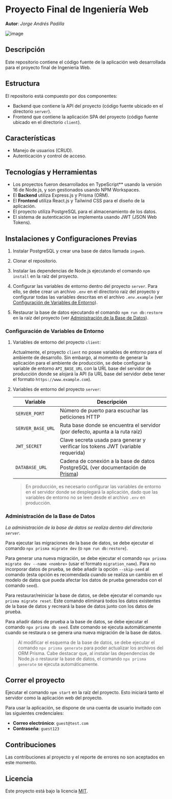 # Proyecto Final de Ingeniería Web

**Autor**: *Jorge Andrés Padilla*

![image](https://user-images.githubusercontent.com/58148764/195403646-da3b7199-3ab5-4f0a-b384-c7fc4554c0a3.png)

## Descripción

Este repositorio contiene el código fuente de la aplicación web desarrollada para el proyecto final de Ingeniería Web.

## Estructura

El repositorio está compuesto por dos componentes:
- Backend que contiene la API del proyecto (código fuente ubicado en el directorio `server`).
- Frontend que contiene la aplicación SPA del proyecto (código fuente ubicado en el directorio `client`).

## Características

- Manejo de usuarios (CRUD).
- Autenticación y control de acceso.

## Tecnologías y Herramientas

- Los proyectos fueron desarrollados en TypeScript** usando la versión 16 de Node.js, y son gestionados usando NPM Workspaces.
- El **Backend** utiliza Express.js y Prisma (ORM).
- El **Frontend** utiliza React.js y Tailwind CSS para el diseño de la aplicación.
- El proyecto utiliza PostgreSQL para el almacenamiento de los datos.
- El sistema de autenticación se implementa usando JWT (JSON Web Tokens).

## Instalaciones y Configuraciones Previas

1. Instalar PostgreSQL y crear una base de datos llamada `ingweb`.
   
2. Clonar el repositorio.

3. Instalar las dependencias de Node.js ejecutando el comando `npm install` en la raíz del proyecto.

4. Configurar las variables de entorno dentro del proyecto `server`. Para ello, se debe crear un archivo `.env` en el directorio raíz del proyecto y configurar todas las variables descritas en el archivo `.env.example` (ver [Configuración de Variables de Entorno](#configuración-de-variables-de-entorno)).

5. Restaurar la base de datos ejecutando el comando `npm run db:restore` en la raíz del proyecto (ver [Administración de la Base de Datos](#administración-de-la-base-de-datos)).

### Configuración de Variables de Entorno

1. Variables de entorno del proyecto `client`:

    Actualmente, el proyecto `client` no posee variables de entorno para el ambiente de desarrollo. Sin embargo, al momento de generar la aplicación para el ambiente de producción, se debe configurar la variable de entorno `API_BASE_URL` con la URL base del servidor de producción donde se alojará la API (la URL base del servidor debe tener el formato `https://www.example.com`).

2. Variables de entorno del proyecto `server`:

    Variable	      | Descripción
    ---          	  | ---
    `SERVER_PORT`     | Número de puerto para escuchar las peticiones HTTP
    `SERVER_BASE_URL` | Ruta base donde se encuentra el servidor (por defecto, apunta a la ruta raíz)
    `JWT_SECRET`      | Clave secreta usada para generar y verificar los tokens JWT (variable requerida)
    `DATABASE_URL`    | Cadena de conexión a la base de datos PostgreSQL (ver documentación de [Prisma](https://pris.ly/d/connection-strings))

    > En producción, es necesario configurar las variables de entorno en el servidor donde se desplegará la aplicación, dado que las variables de entorno no se leen desde el archivo `.env` en producción.

### Administración de la Base de Datos

*La administración de la base de datos se realiza dentro del directorio `server`.*

Para ejecutar las migraciones de la base de datos, se debe ejecutar el comando `npx prisma migrate dev` (o `npm run db:restore`).

Para generar una nueva migración, se debe ejecutar el comando `npx prisma migrate dev --name <nombre>` (usar el formato `migration_name`). Para no incorporar datos de prueba, se debe añadir la opción `--skip-seed` al comando (esta opción es recomendada cuando se realiza un cambio en el modelo de datos que pueda afectar los datos de prueba generados con el comando `seed`).

Para restaurar/reiniciar la base de datos, se debe ejecutar el comando `npx prisma migrate reset`. Este comando eliminará todos los datos existentes de la base de datos y recreará la base de datos junto con los datos de prueba.

Para añadir datos de prueba a la base de datos, se debe ejecutar el comando `npx prisma db seed`. Este comando se ejecuta automáticamente cuando se restaura o se genera una nueva migración de la base de datos.

> Al modificar el esquema de la base de datos, se debe ejecutar el comando `npx prisma generate` para poder actualizar los archivos del ORM Prisma. Cabe destacar que, al instalar las dependencias de Node.js o restaurar la base de datos, el comando `npx prisma generate` se ejecuta automáticamente.

## Correr el proyecto

Ejecutar el comando `npm start` en la raíz del proyecto. Esto iniciará tanto el servidor como la aplicación web del proyecto.

Para usar la aplicación, se dispone de una cuenta de usuario invitado con las siguientes credenciales:
- **Correo electrónico**: `guest@test.com`
- **Contraseña**: `guest123`

## Contribuciones

Las contribuciones al proyecto y el reporte de errores no son aceptados en este momento.

## Licencia

Este proyecto está bajo la licencia [MIT](https://opensource.org/licenses/MIT).
